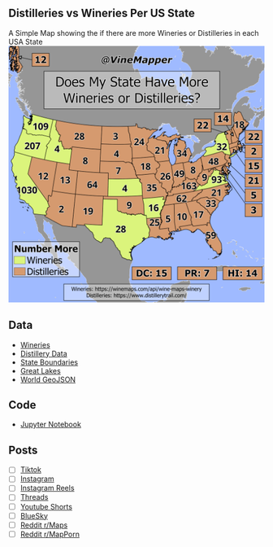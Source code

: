 ## Distilleries vs Wineries Per US State
A Simple Map showing the if there are more Wineries or Distilleries in each USA State
![Map](Distilleries_vs_Wineries.png)

## Data
* [Wineries](https://winemaps.com/api/wine-maps-winery)
* [Distillery Data](https://www.distillerytrail.com/)
* [State Boundaries](https://www.census.gov/geographies/mapping-files/time-series/geo/carto-boundary-file.html)
* [Great Lakes](https://usicecenter.gov/Products/GreatLakesData)
* [World GeoJSON](https://public.opendatasoft.com/explore/dataset/world-administrative-boundaries/export/?flg=en-us)

## Code
* [Jupyter Notebook](FormatData.ipynb)

## Posts
- [ ] [Tiktok]()
- [ ] [Instagram]()
- [ ] [Instagram Reels]()
- [ ] [Threads]()
- [ ] [Youtube Shorts]()
- [ ] [BlueSky]()
- [ ] [Reddit r/Maps]()
- [ ] [Reddit r/MapPorn]()
